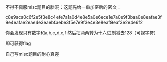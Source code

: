 不得不佩服misc题目的脑洞：这题先给一串加密后的密文：

c8e9aca0c6f2e5f3e8c4efe7a1a0d4e8e5a0e6ece1e7a0e9f3baa0e8eafae3f9e4eafae2eae4e3eaebfaebe3f5e7e9f3e4e3e8eaf9eaf3e2e4e6f2

你会发现只有数字和a,b,c,d,e,f 然后把两两转为十六进制减去128（可视字符）

即可获得flag

自己写misc题目的耐心真差
